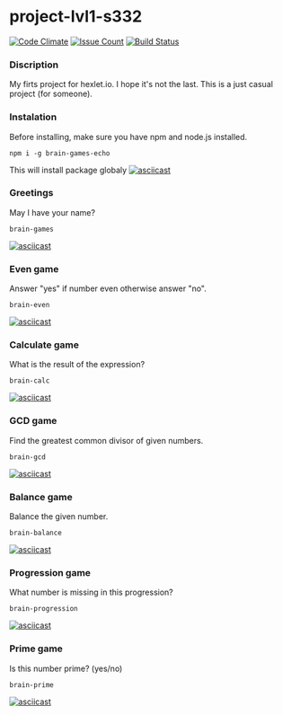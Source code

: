 # project-lvl1-s332
[![Code Climate](https://codeclimate.com/github/echonok/project-lvl1-s332/badges/gpa.svg)](https://codeclimate.com/github/echonok/project-lvl1-s332)
[![Issue Count](https://codeclimate.com/github/echonok/project-lvl1-s332/badges/issue_count.svg)](https://codeclimate.com/github/echonok/project-lvl1-s332)
[![Build Status](https://travis-ci.org/echonok/project-lvl1-s332.svg?branch=master)](https://travis-ci.org/echonok/project-lvl1-s332)

### Discription
My firts project for hexlet.io. I hope it's not the last. This is a just casual project (for someone).

### Instalation
Before installing, make sure you have npm and node.js installed.
```
npm i -g brain-games-echo
```
This will install package globaly
[![asciicast](https://asciinema.org/a/Jg6DolQMqrP6LyGL9kesrJ36t.png)](https://asciinema.org/a/Jg6DolQMqrP6LyGL9kesrJ36t)

### Greetings
May I have your name?
```
brain-games
```
[![asciicast](https://asciinema.org/a/psRQ9IKfoe0cGpS7JUPTl7l8w.png)](https://asciinema.org/a/psRQ9IKfoe0cGpS7JUPTl7l8w)

### Even game
Answer "yes" if number even otherwise answer "no".
```
brain-even
```
[![asciicast](https://asciinema.org/a/mN0yzytR6GCXSbSnTcjWN7cTl.png)](https://asciinema.org/a/mN0yzytR6GCXSbSnTcjWN7cTl)

### Calculate game
What is the result of the expression?
```
brain-calc
```
[![asciicast](https://asciinema.org/a/gNGFD4Op2Pbo5Vy18V9OKjeQk.png)](https://asciinema.org/a/gNGFD4Op2Pbo5Vy18V9OKjeQk)

### GCD game
Find the greatest common divisor of given numbers.
```
brain-gcd
```
[![asciicast](https://asciinema.org/a/E28FfqH7zTIuV5DXJKFTEP42U.png)](https://asciinema.org/a/E28FfqH7zTIuV5DXJKFTEP42U)

### Balance game
Balance the given number.
```
brain-balance
```
[![asciicast](https://asciinema.org/a/uRHiQjxCHgX4R3SysXZfWq1Nz.png)](https://asciinema.org/a/uRHiQjxCHgX4R3SysXZfWq1Nz)

### Progression game
What number is missing in this progression?
```
brain-progression
```
[![asciicast](https://asciinema.org/a/0sQM7U380YjiPlR4Hiw2oxB5I.png)](https://asciinema.org/a/0sQM7U380YjiPlR4Hiw2oxB5I)

### Prime game
Is this number prime? (yes/no)
```
brain-prime
```
[![asciicast](https://asciinema.org/a/E6LTEcaYO0s8rMdgIripumoYx.png)](https://asciinema.org/a/E6LTEcaYO0s8rMdgIripumoYx)
